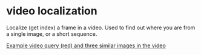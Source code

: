 # video localization

Localize (get index) a frame in a video. Used to find out where you are from a single image, or a short sequence.

[Example video query (red) and three similar images in the video](example.jpg)